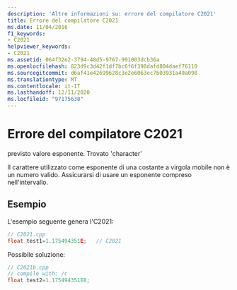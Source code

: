 ```yaml
---
description: 'Altre informazioni su: errore del compilatore C2021'
title: Errore del compilatore C2021
ms.date: 11/04/2016
f1_keywords:
- C2021
helpviewer_keywords:
- C2021
ms.assetid: 064f32e2-3794-48d5-9767-991003dcb36a
ms.openlocfilehash: 823d9c3d42f1df7bc6f6f398dafd804daef76110
ms.sourcegitcommit: d6af41e42699628c3e2e6063ec7b03931a49a098
ms.translationtype: MT
ms.contentlocale: it-IT
ms.lasthandoff: 12/11/2020
ms.locfileid: "97175638"
---
```

# <a name="compiler-error-c2021"></a>Errore del compilatore C2021

previsto valore esponente. Trovato 'character'

Il carattere utilizzato come esponente di una costante a virgola mobile non è un numero valido. Assicurarsi di usare un esponente compreso nell'intervallo.

## <a name="examples"></a>Esempio

L'esempio seguente genera l'C2021:

```cpp
// C2021.cpp
float test1=1.175494351E;   // C2021
```

Possibile soluzione:

```cpp
// C2021b.cpp
// compile with: /c
float test2=1.175494351E8;
```
